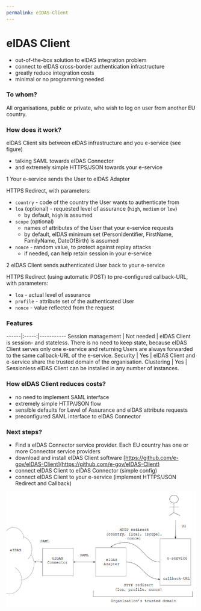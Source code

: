```yaml
---
permalink: eIDAS-Client
---
```


# eIDAS Client

- out-of-the-box solution to eIDAS integration problem
- connect to eIDAS cross-border authentication infrastructure
- greatly reduce integration costs
- minimal or no programming needed

### To whom?

All organisations, public or private, who wish to log on user from another EU country.

### How does it work?

eIDAS Client sits between eIDAS infrastructure and you e-service (see figure)
- talking SAML towards eIDAS Connector 
- and extremely simple HTTPS/JSON towards your e-service

1  Your e-service sends the User to eIDAS Adapter

HTTPS Redirect, with parameters:
- `country` - code of the country the User wants to authenticate from
- `loa` (optional) - requested level of assurance (`high`, `medium` or `low`)
    - by default, `high` is assumed 
- `scope` (optional)
  - names of attributes of the User that your e-service requests
  - by default, eIDAS minimum set (PersonIdentifier, FirstName, FamilyName, DateOfBirth) is assumed
- `nonce` - random value, to protect against replay attacks
  - if needed, can help retain session in your e-service

2  eIDAS Client sends authenticated User back to your e-service

HTTPS Redirect (using automatic POST) to pre-configured callback-URL, with parameters:
- `loa` - actual level of assurance
- `profile` - attribute set of the authenticated User
- `nonce` - value reflected from the request

### Features

------|:-----:|-----------
Session management | Not needed | eIDAS Client is session- and stateless. There is no need to keep state, because eIDAS Client serves only one e-service and returning Users are always forwarded to the same callback-URL of the e-service. 
Security | Yes | eIDAS Client and e-service share the trusted domain of the organisation. 
Clustering | Yes | Sessionless eIDAS Client can be installed in any number of instances.

### How eIDAS Client reduces costs?

- no need to implement SAML interface
- extremely simple HTTP/JSON flow 
- sensible defaults for Level of Assurance and eIDAS attribute requests
- preconfigured SAML interface to eIDAS Connector

### Next steps?

- Find a eIDAS Connector service provider. Each EU country has one or more Connector service providers
- download and install eIDAS Client software [https://github.com/e-gov/eIDAS-Client](https://github.com/e-gov/eIDAS-Client)
- connect eIDAS Client to eIDAS Connector (simple config)
- connect eIDAS Client to your e-service (implement HTTPS/JSON Redirect and Callback)

<img src='img/CLIENT.png' style='width:700px'>



